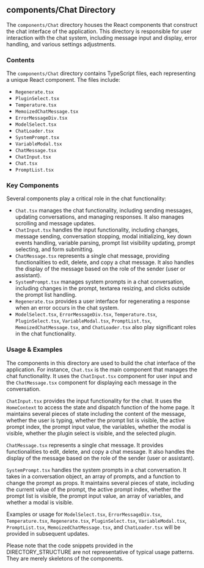 
## components/Chat Directory

The `components/Chat` directory houses the React components that construct the chat interface of the application. This directory is responsible for user interaction with the chat system, including message input and display, error handling, and various settings adjustments.

### Contents

The `components/Chat` directory contains TypeScript files, each representing a unique React component. The files include:

- `Regenerate.tsx`
- `PluginSelect.tsx`
- `Temperature.tsx`
- `MemoizedChatMessage.tsx`
- `ErrorMessageDiv.tsx`
- `ModelSelect.tsx`
- `ChatLoader.tsx`
- `SystemPrompt.tsx`
- `VariableModal.tsx`
- `ChatMessage.tsx`
- `ChatInput.tsx`
- `Chat.tsx`
- `PromptList.tsx`

### Key Components

Several components play a critical role in the chat functionality:

- `Chat.tsx` manages the chat functionality, including sending messages, updating conversations, and managing responses. It also manages scrolling and message updates.
- `ChatInput.tsx` handles the input functionality, including changes, message sending, conversation stopping, modal initializing, key down events handling, variable parsing, prompt list visibility updating, prompt selecting, and form submitting.
- `ChatMessage.tsx` represents a single chat message, providing functionalities to edit, delete, and copy a chat message. It also handles the display of the message based on the role of the sender (user or assistant).
- `SystemPrompt.tsx` manages system prompts in a chat conversation, including changes in the prompt, textarea resizing, and clicks outside the prompt list handling.
- `Regenerate.tsx` provides a user interface for regenerating a response when an error occurs in the chat system.
- `ModelSelect.tsx`, `ErrorMessageDiv.tsx`, `Temperature.tsx`, `PluginSelect.tsx`, `VariableModal.tsx`, `PromptList.tsx`, `MemoizedChatMessage.tsx`, and `ChatLoader.tsx` also play significant roles in the chat functionality.

### Usage & Examples

The components in this directory are used to build the chat interface of the application. For instance, `Chat.tsx` is the main component that manages the chat functionality. It uses the `ChatInput.tsx` component for user input and the `ChatMessage.tsx` component for displaying each message in the conversation.

`ChatInput.tsx` provides the input functionality for the chat. It uses the `HomeContext` to access the state and dispatch function of the home page. It maintains several pieces of state including the content of the message, whether the user is typing, whether the prompt list is visible, the active prompt index, the prompt input value, the variables, whether the modal is visible, whether the plugin select is visible, and the selected plugin.

`ChatMessage.tsx` represents a single chat message. It provides functionalities to edit, delete, and copy a chat message. It also handles the display of the message based on the role of the sender (user or assistant).

`SystemPrompt.tsx` handles the system prompts in a chat conversation. It takes in a conversation object, an array of prompts, and a function to change the prompt as props. It maintains several pieces of state, including the current value of the prompt, the active prompt index, whether the prompt list is visible, the prompt input value, an array of variables, and whether a modal is visible.

Examples or usage for `ModelSelect.tsx`, `ErrorMessageDiv.tsx`, `Temperature.tsx`, `Regenerate.tsx`, `PluginSelect.tsx`, `VariableModal.tsx`, `PromptList.tsx`, `MemoizedChatMessage.tsx`, and `ChatLoader.tsx` will be provided in subsequent updates.

Please note that the code snippets provided in the DIRECTORY_STRUCTURE are not representative of typical usage patterns. They are merely skeletons of the components.
